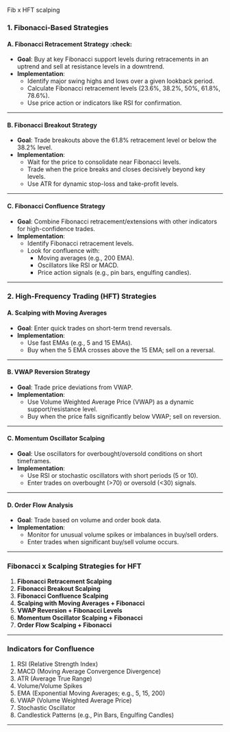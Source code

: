 Fib x HFT scalping

### **1. Fibonacci-Based Strategies**

#### **A. Fibonacci Retracement Strategy** :check:
- **Goal**: Buy at key Fibonacci support levels during retracements in an uptrend and sell at resistance levels in a downtrend.
- **Implementation**:
  - Identify major swing highs and lows over a given lookback period.
  - Calculate Fibonacci retracement levels (23.6%, 38.2%, 50%, 61.8%, 78.6%).
  - Use price action or indicators like RSI for confirmation.

---

#### **B. Fibonacci Breakout Strategy**
- **Goal**: Trade breakouts above the 61.8% retracement level or below the 38.2% level.
- **Implementation**:
  - Wait for the price to consolidate near Fibonacci levels.
  - Trade when the price breaks and closes decisively beyond key levels.
  - Use ATR for dynamic stop-loss and take-profit levels.

---

#### **C. Fibonacci Confluence Strategy**
- **Goal**: Combine Fibonacci retracement/extensions with other indicators for high-confidence trades.
- **Implementation**:
  - Identify Fibonacci retracement levels.
  - Look for confluence with:
    - Moving averages (e.g., 200 EMA).
    - Oscillators like RSI or MACD.
    - Price action signals (e.g., pin bars, engulfing candles).

---

### **2. High-Frequency Trading (HFT) Strategies**

#### **A. Scalping with Moving Averages**
- **Goal**: Enter quick trades on short-term trend reversals.
- **Implementation**:
  - Use fast EMAs (e.g., 5 and 15 EMAs).
  - Buy when the 5 EMA crosses above the 15 EMA; sell on a reversal.

---

#### **B. VWAP Reversion Strategy**
- **Goal**: Trade price deviations from VWAP.
- **Implementation**:
  - Use Volume Weighted Average Price (VWAP) as a dynamic support/resistance level.
  - Buy when the price falls significantly below VWAP; sell on reversion.

---

#### **C. Momentum Oscillator Scalping**
- **Goal**: Use oscillators for overbought/oversold conditions on short timeframes.
- **Implementation**:
  - Use RSI or stochastic oscillators with short periods (5 or 10).
  - Enter trades on overbought (>70) or oversold (<30) signals.

---

#### **D. Order Flow Analysis**
- **Goal**: Trade based on volume and order book data.
- **Implementation**:
  - Monitor for unusual volume spikes or imbalances in buy/sell orders.
  - Enter trades when significant buy/sell volume occurs.

---

### **Fibonacci x Scalping Strategies for HFT**

1. **Fibonacci Retracement Scalping**
2. **Fibonacci Breakout Scalping**
3. **Fibonacci Confluence Scalping**
4. **Scalping with Moving Averages + Fibonacci**
5. **VWAP Reversion + Fibonacci Levels**
6. **Momentum Oscillator Scalping + Fibonacci**
7. **Order Flow Scalping + Fibonacci**

---

### **Indicators for Confluence**

1. RSI (Relative Strength Index)
2. MACD (Moving Average Convergence Divergence)
3. ATR (Average True Range)
4. Volume/Volume Spikes
5. EMA (Exponential Moving Averages; e.g., 5, 15, 200)
6. VWAP (Volume Weighted Average Price)
7. Stochastic Oscillator
8. Candlestick Patterns (e.g., Pin Bars, Engulfing Candles)

---
